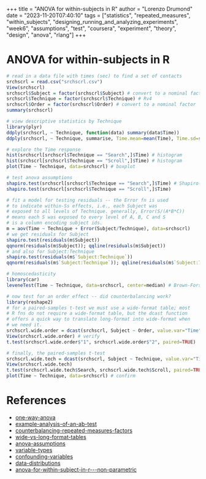 +++
title = "ANOVA for within-subjects in R"
author = "Lorenzo Drumond"
date = "2023-11-20T07:40:10"
tags = ["statistics",  "repeated_measures",  "within_subjects",  "designing_running_and_analyzing_experiments",  "week6",  "assumptions",  "test",  "coursera",  "experiment",  "theory",  "design",  "anova",  "rlang"]
+++


# ANOVA for within-subjects in R
```R
# read in a data file with times (sec) to find a set of contacts
srchscrl = read.csv("srchscrl.csv")
View(srchscrl)
srchscrl$Subject = factor(srchscrl$Subject) # convert to a nominal factor
srchscrl$Technique = factor(srchscrl$Technique) # Rv4
srchscrl$Order = factor(srchscrl$Order) # convert to a nominal factor
summary(srchscrl)

# view descriptive statistics by Technique
library(plyr)
ddply(srchscrl, ~ Technique, function(data) summary(data$Time))
ddply(srchscrl, ~ Technique, summarise, Time.mean=mean(Time), Time.sd=sd(Time))

# explore the Time response
hist(srchscrl[srchscrl$Technique == "Search",]$Time) # histogram
hist(srchscrl[srchscrl$Technique == "Scroll",]$Time) # histogram
plot(Time ~ Technique, data=srchscrl) # boxplot

# test anova assumptions
shapiro.test(srchscrl[srchscrl$Technique == "Search",]$Time) # Shapiro-Wilk
shapiro.test(srchscrl[srchscrl$Technique == "Scroll",]$Time)

# fit a model for testing residuals -- the Error fn is used
# to indicate within-Ss effects, i.e., each Subject was
# exposed to all levels of Technique. generally, Error(S/(A*B*C))
# means each S was exposed to every level of A, B, C and S
# is a column encoding subject ids.
m = aov(Time ~ Technique + Error(Subject/Technique), data=srchscrl)
# we get residuals for Subject
shapiro.test(residuals(m$Subject))
qqnorm(residuals(m$Subject)); qqline(residuals(m$Subject))
# and also for Subject:Technique
shapiro.test(residuals(m$`Subject:Technique`))
qqnorm(residuals(m$`Subject:Technique`)); qqline(residuals(m$`Subject:Technique`))

# homoscedasticity
library(car)
leveneTest(Time ~ Technique, data=srchscrl, center=median) # Brown-Forsythe test

# now test for an order effect -- did counterbalancing work?
library(reshape2)
# for a paired-samples t-test we must use a wide-format table; most
# R fns do not require a wide-format table, but the dcast function
# offers a quick way to translate long-format into wide-format when
# we need it.
srchscrl.wide.order = dcast(srchscrl, Subject ~ Order, value.var="Time") # go wide
View(srchscrl.wide.order) # verify
t.test(srchscrl.wide.order$"1", srchscrl.wide.order$"2", paired=TRUE)

# finally, the paired-samples t-test
srchscrl.wide.tech = dcast(srchscrl, Subject ~ Technique, value.var="Time") # go wide
View(srchscrl.wide.tech)
t.test(srchscrl.wide.tech$Search, srchscrl.wide.tech$Scroll, paired=TRUE)
plot(Time ~ Technique, data=srchscrl) # confirm
```

# References
- [one-way-anova](/wiki/one-way-anova/)
- [example-analysis-of-an-ab-test](/wiki/example-analysis-of-an-ab-test/)
- [counterbalancing-repeated-measures-factors](/wiki/counterbalancing-repeated-measures-factors/)
- [wide-vs-long-format-tables](/wiki/wide-vs-long-format-tables/)
- [anova-assumptions](/wiki/anova-assumptions/)
- [variable-types](/wiki/variable-types/)
- [confounding-variables](/wiki/confounding-variables/)
- [data-distributions](/wiki/data-distributions/)
- [anova-for-within-subject-in-r---non-parametric](/wiki/anova-for-within-subject-in-r---non-parametric/)
